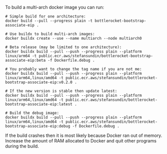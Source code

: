 To build a multi-arch docker image you can run:

```shell
# Simple build for one architecture:
docker build --pull --progress plain -t bottlerocket-bootstrap-associate-eip .

# Use buildx to build multi-arch images:
docker buildx create --use --name multiarch --node multiarch0

# Beta release (may be limited to one architecture):
docker buildx build --pull --push --progress plain --platform linux/arm64 -t public.ecr.aws/stefansundin/bottlerocket-bootstrap-associate-eip:beta -f Dockerfile.debug .

# You probably want to change the tag name if you are not me:
docker buildx build --pull --push --progress plain --platform linux/arm64,linux/amd64 -t public.ecr.aws/stefansundin/bottlerocket-bootstrap-associate-eip:v0.2.0 .

# If the new version is stable then update latest:
docker buildx build --pull --push --progress plain --platform linux/arm64,linux/amd64 -t public.ecr.aws/stefansundin/bottlerocket-bootstrap-associate-eip:latest .

# Build the debug image:
docker buildx build --pull --push --progress plain --platform linux/arm64,linux/amd64 -t public.ecr.aws/stefansundin/bottlerocket-bootstrap-associate-eip:debug -f Dockerfile.debug .
```

If the build crashes then it is most likely because Docker ran out of memory. Increase the amount of RAM allocated to Docker and quit other programs during the build.
